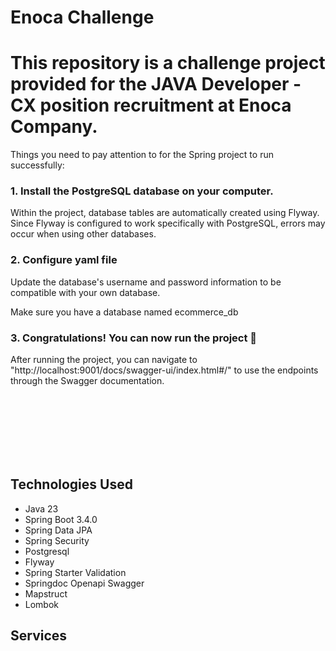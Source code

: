 # Enoca Challenge

<h1>
This repository is a challenge project provided for the JAVA Developer - CX position recruitment at Enoca Company.</h1>

<p>Things you need to pay attention to for the Spring project to run successfully:</p>

<h3>1. Install the PostgreSQL database on your computer.</h3>

<p>Within the project, database tables are automatically created using Flyway. Since Flyway is configured to work specifically with PostgreSQL, errors may occur when using other databases.</p>

<h3>2. Configure yaml file</h3>

<p>Update the database's username and password information to be compatible with your own database.</p>
<p>Make sure you have a database named ecommerce_db</p>

<h3>3. Congratulations! You can now run the project 🎉</h3>

<p>After running the project, you can navigate to "http://localhost:9001/docs/swagger-ui/index.html#/" to use the endpoints through the Swagger documentation.</p>

<br><br><br><br><br><br>

<h2>Technologies Used</h2>

<ul>
<li>Java 23</li>
<li>Spring Boot 3.4.0</li>
<li>Spring Data JPA</li>
<li>Spring Security</li>
<li>Postgresql</li>
<li>Flyway</li>
<li>Spring Starter Validation</li>
<li>Springdoc Openapi Swagger</li>
<li>Mapstruct</li>
<li>Lombok</li>
</ul>

<h2>Services</h2>
<br>

